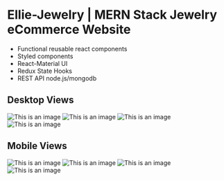 # Ellie-Jewelry | MERN Stack Jewelry eCommerce Website


- Functional reusable react components
- Styled components
- React-Material UI
- Redux State Hooks
- REST API node.js/mongodb


## Desktop Views
![This is an image](https://i.imgur.com/MD0AggG.png)
![This is an image](https://i.imgur.com/zmpQYFo.png)
![This is an image](https://i.imgur.com/8oZmiwf.png)
![This is an image](https://i.imgur.com/m9mnMBy.png)

## Mobile Views
![This is an image](https://i.imgur.com/gxDSatH.png)
![This is an image](https://i.imgur.com/JXAeW1B.png)
![This is an image](https://i.imgur.com/TV7l2A0.png)
![This is an image](https://i.imgur.com/zxskrdi.png)
